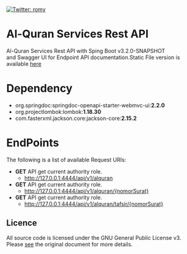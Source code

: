 [![Twitter: romy](https://img.shields.io/twitter/follow/RomySihananda)](https://twitter.com/RomySihananda)

# Al-Quran Services Rest API

Al-Quran Services Rest API with Sping Boot v3.2.0-SNAPSHOT </br>
and Swagger UI for Endpoint API documentation.Static File version is available [here](https://github.com/RomySaputraSihananda/alquranapi/tree/v1.0.0)

# Dependency

- org.springdoc:springdoc-openapi-starter-webmvc-ui:**2.2.0**
- org.projectlombok:lombok:**1.18.30**
- com.fasterxml.jackson.core:jackson-core:**2.15.2**

# EndPoints

The following is a list of available Request URIs:

- **GET** API get current authority role.
  - http://127.0.0.1:4444/api/v1/alquran
- **GET** API get current authority role.
  - http://127.0.0.1:4444/api/v1/alquran/{nomorSurat}
- **GET** API get current authority role.
  - http://127.0.0.1:4444/api/v1/alquran/tafsir/{nomorSurat}

## Licence

All source code is licensed under the GNU General Public License v3. Please [see](https://www.gnu.org/licenses) the original document for more details.
